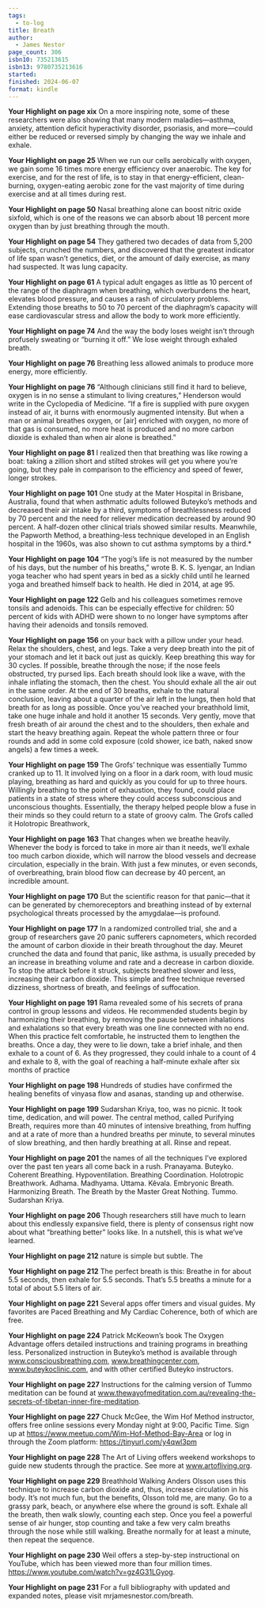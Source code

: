 ```yaml
---
tags:
  - to-log
title: Breath
author:
  - James Nestor
page_count: 306
isbn10: 735213615
isbn13: 9780735213616
started: 
finished: 2024-06-07
format: kindle
---
```



**Your Highlight on page xix**
On a more inspiring note, some of these researchers were also showing that many modern maladies—asthma, anxiety, attention deficit hyperactivity disorder, psoriasis, and more—could either be reduced or reversed simply by changing the way we inhale and exhale.

**Your Highlight on page 25**
When we run our cells aerobically with oxygen, we gain some 16 times more energy efficiency over anaerobic. The key for exercise, and for the rest of life, is to stay in that energy-efficient, clean-burning, oxygen-eating aerobic zone for the vast majority of time during exercise and at all times during rest.

**Your Highlight on page 50**
Nasal breathing alone can boost nitric oxide sixfold, which is one of the reasons we can absorb about 18 percent more oxygen than by just breathing through the mouth.

**Your Highlight on page 54**
They gathered two decades of data from 5,200 subjects, crunched the numbers, and discovered that the greatest indicator of life span wasn’t genetics, diet, or the amount of daily exercise, as many had suspected. It was lung capacity.

**Your Highlight on page 61**
A typical adult engages as little as 10 percent of the range of the diaphragm when breathing, which overburdens the heart, elevates blood pressure, and causes a rash of circulatory problems. Extending those breaths to 50 to 70 percent of the diaphragm’s capacity will ease cardiovascular stress and allow the body to work more efficiently.

**Your Highlight on page 74**
And the way the body loses weight isn’t through profusely sweating or “burning it off.” We lose weight through exhaled breath.

**Your Highlight on page 76**
Breathing less allowed animals to produce more energy, more efficiently.

**Your Highlight on page 76**
“Although clinicians still find it hard to believe, oxygen is in no sense a stimulant to living creatures,” Henderson would write in the Cyclopedia of Medicine. “If a fire is supplied with pure oxygen instead of air, it burns with enormously augmented intensity. But when a man or animal breathes oxygen, or [air] enriched with oxygen, no more of that gas is consumed, no more heat is produced and no more carbon dioxide is exhaled than when air alone is breathed.”

**Your Highlight on page 81**
I realized then that breathing was like rowing a boat: taking a zillion short and stilted strokes will get you where you’re going, but they pale in comparison to the efficiency and speed of fewer, longer strokes.

**Your Highlight on page 101**
One study at the Mater Hospital in Brisbane, Australia, found that when asthmatic adults followed Buteyko’s methods and decreased their air intake by a third, symptoms of breathlessness reduced by 70 percent and the need for reliever medication decreased by around 90 percent. A half-dozen other clinical trials showed similar results. Meanwhile, the Papworth Method, a breathing-less technique developed in an English hospital in the 1960s, was also shown to cut asthma symptoms by a third.*

**Your Highlight on page 104**
“The yogi’s life is not measured by the number of his days, but the number of his breaths,” wrote B. K. S. Iyengar, an Indian yoga teacher who had spent years in bed as a sickly child until he learned yoga and breathed himself back to health. He died in 2014, at age 95.

**Your Highlight on page 122**
Gelb and his colleagues sometimes remove tonsils and adenoids. This can be especially effective for children: 50 percent of kids with ADHD were shown to no longer have symptoms after having their adenoids and tonsils removed.

**Your Highlight on page 156**
on your back with a pillow under your head. Relax the shoulders, chest, and legs. Take a very deep breath into the pit of your stomach and let it back out just as quickly. Keep breathing this way for 30 cycles. If possible, breathe through the nose; if the nose feels obstructed, try pursed lips. Each breath should look like a wave, with the inhale inflating the stomach, then the chest. You should exhale all the air out in the same order. At the end of 30 breaths, exhale to the natural conclusion, leaving about a quarter of the air left in the lungs, then hold that breath for as long as possible. Once you’ve reached your breathhold limit, take one huge inhale and hold it another 15 seconds. Very gently, move that fresh breath of air around the chest and to the shoulders, then exhale and start the heavy breathing again. Repeat the whole pattern three or four rounds and add in some cold exposure (cold shower, ice bath, naked snow angels) a few times a week.

**Your Highlight on page 159**
The Grofs’ technique was essentially Tummo cranked up to 11. It involved lying on a floor in a dark room, with loud music playing, breathing as hard and quickly as you could for up to three hours. Willingly breathing to the point of exhaustion, they found, could place patients in a state of stress where they could access subconscious and unconscious thoughts. Essentially, the therapy helped people blow a fuse in their minds so they could return to a state of groovy calm. The Grofs called it Holotropic Breathwork,

**Your Highlight on page 163**
That changes when we breathe heavily. Whenever the body is forced to take in more air than it needs, we’ll exhale too much carbon dioxide, which will narrow the blood vessels and decrease circulation, especially in the brain. With just a few minutes, or even seconds, of overbreathing, brain blood flow can decrease by 40 percent, an incredible amount.

**Your Highlight on page 170**
But the scientific reason for that panic—that it can be generated by chemoreceptors and breathing instead of by external psychological threats processed by the amygdalae—is profound.

**Your Highlight on page 177**
In a randomized controlled trial, she and a group of researchers gave 20 panic sufferers capnometers, which recorded the amount of carbon dioxide in their breath throughout the day. Meuret crunched the data and found that panic, like asthma, is usually preceded by an increase in breathing volume and rate and a decrease in carbon dioxide. To stop the attack before it struck, subjects breathed slower and less, increasing their carbon dioxide. This simple and free technique reversed dizziness, shortness of breath, and feelings of suffocation.

**Your Highlight on page 191**
Rama revealed some of his secrets of prana control in group lessons and videos. He recommended students begin by harmonizing their breathing, by removing the pause between inhalations and exhalations so that every breath was one line connected with no end. When this practice felt comfortable, he instructed them to lengthen the breaths. Once a day, they were to lie down, take a brief inhale, and then exhale to a count of 6. As they progressed, they could inhale to a count of 4 and exhale to 8, with the goal of reaching a half-minute exhale after six months of practice

**Your Highlight on page 198**
Hundreds of studies have confirmed the healing benefits of vinyasa flow and asanas, standing up and otherwise.

**Your Highlight on page 199**
Sudarshan Kriya, too, was no picnic. It took time, dedication, and will power. The central method, called Purifying Breath, requires more than 40 minutes of intensive breathing, from huffing and at a rate of more than a hundred breaths per minute, to several minutes of slow breathing, and then hardly breathing at all. Rinse and repeat.

**Your Highlight on page 201**
the names of all the techniques I’ve explored over the past ten years all come back in a rush. Pranayama. Buteyko. Coherent Breathing. Hypoventilation. Breathing Coordination. Holotropic Breathwork. Adhama. Madhyama. Uttama. Kêvala. Embryonic Breath. Harmonizing Breath. The Breath by the Master Great Nothing. Tummo. Sudarshan Kriya.

**Your Highlight on page 206**
Though researchers still have much to learn about this endlessly expansive field, there is plenty of consensus right now about what “breathing better” looks like. In a nutshell, this is what we’ve learned.

**Your Highlight on page 212**
nature is simple but subtle. The

**Your Highlight on page 212**
The perfect breath is this: Breathe in for about 5.5 seconds, then exhale for 5.5 seconds. That’s 5.5 breaths a minute for a total of about 5.5 liters of air.

**Your Highlight on page 221**
Several apps offer timers and visual guides. My favorites are Paced Breathing and My Cardiac Coherence, both of which are free.

**Your Highlight on page 224**
Patrick McKeown’s book The Oxygen Advantage offers detailed instructions and training programs in breathing less. Personalized instruction in Buteyko’s method is available through www.consciousbreathing.com, www.breathingcenter.com, www.buteykoclinic.com, and with other certified Buteyko instructors.

**Your Highlight on page 227**
Instructions for the calming version of Tummo meditation can be found at www.thewayofmeditation.com.au/revealing-the-secrets-of-tibetan-inner-fire-meditation.

**Your Highlight on page 227**
Chuck McGee, the Wim Hof Method instructor, offers free online sessions every Monday night at 9:00, Pacific Time. Sign up at https://www.meetup.com/Wim-Hof-Method-Bay-Area or log in through the Zoom platform: https://tinyurl.com/y4qwl3pm

**Your Highlight on page 228**
The Art of Living offers weekend workshops to guide new students through the practice. See more at www.artofliving.org.

**Your Highlight on page 229**
Breathhold Walking Anders Olsson uses this technique to increase carbon dioxide and, thus, increase circulation in his body. It’s not much fun, but the benefits, Olsson told me, are many. Go to a grassy park, beach, or anywhere else where the ground is soft. Exhale all the breath, then walk slowly, counting each step. Once you feel a powerful sense of air hunger, stop counting and take a few very calm breaths through the nose while still walking. Breathe normally for at least a minute, then repeat the sequence.

**Your Highlight on page 230**
Weil offers a step-by-step instructional on YouTube, which has been viewed more than four million times. https://www.youtube.com/watch?v=gz4G31LGyog.

**Your Highlight on page 231**
For a full bibliography with updated and expanded notes, please visit mrjamesnestor.com/breath.

